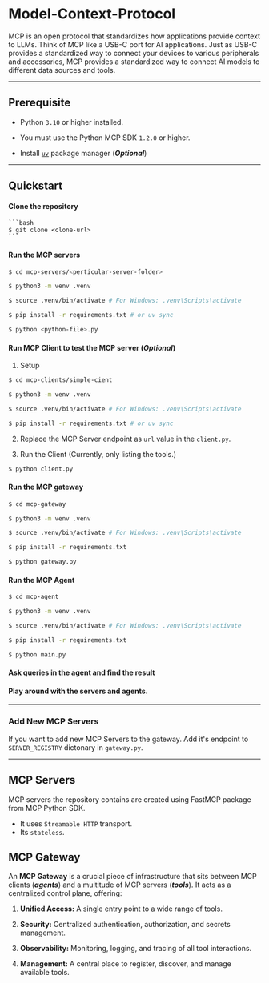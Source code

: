 # Model-Context-Protocol

MCP is an open protocol that standardizes how applications provide context to LLMs. Think of MCP like a USB-C port for AI applications. Just as USB-C provides a standardized way to connect your devices to various peripherals and accessories, MCP provides a standardized way to connect AI models to different data sources and tools.

---

## Prerequisite
- Python `3.10` or higher installed.

- You must use the Python MCP SDK `1.2.0` or higher.
  
- Install [`uv`](https://docs.astral.sh/uv/) package manager (***Optional***)

---

## Quickstart

#### Clone the repository

    ```bash
    $ git clone <clone-url>
    ```

#### Run the MCP servers
   
   ```bash
   $ cd mcp-servers/<perticular-server-folder>

   $ python3 -m venv .venv
   
   $ source .venv/bin/activate # For Windows: .venv\Scripts\activate
   
   $ pip install -r requirements.txt # or uv sync

   $ python <python-file>.py
   ```

#### Run MCP Client to test the MCP server (***Optional***)
   
1. Setup
  
```bash
$ cd mcp-clients/simple-cient

$ python3 -m venv .venv

$ source .venv/bin/activate # For Windows: .venv\Scripts\activate

$ pip install -r requirements.txt # or uv sync
```

2. Replace the MCP Server endpoint as `url` value in the `client.py`.
    

3. Run the Client (Currently, only listing the tools.)

```bash
$ python client.py
```

#### Run the MCP gateway
   
```bash
$ cd mcp-gateway

$ python3 -m venv .venv

$ source .venv/bin/activate # For Windows: .venv\Scripts\activate

$ pip install -r requirements.txt

$ python gateway.py
```

#### Run the MCP Agent
   
```bash
$ cd mcp-agent

$ python3 -m venv .venv

$ source .venv/bin/activate # For Windows: .venv\Scripts\activate

$ pip install -r requirements.txt

$ python main.py
```

#### Ask queries in the agent and find the result
   
#### Play around with the servers and agents.

---
   
### Add New MCP Servers
If you want to add new MCP Servers to the gateway. Add it's endpoint to `SERVER_REGISTRY` dictonary in `gateway.py`.

---


## MCP Servers

MCP servers the repository contains are created using FastMCP package from MCP Python SDK.

- It uses `Streamable HTTP` transport.
- Its `stateless`.


## MCP Gateway

An **MCP Gateway** is a crucial piece of infrastructure that sits between MCP clients (***agents***) and a multitude of MCP servers (***tools***). It acts as a centralized control plane, offering:

1. **Unified Access:** A single entry point to a wide range of tools.
   
2. **Security:** Centralized authentication, authorization, and secrets management.

3. **Observability:** Monitoring, logging, and tracing of all tool interactions.
   
4. **Management:** A central place to register, discover, and manage available tools.
